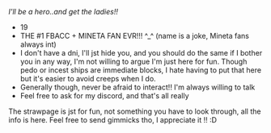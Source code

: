 *I'll be a hero..and get the ladies!!*
-  19
- THE #1 FBACC + MINETA FAN EVR!!! ^_^ (name is a joke, Mineta fans always int)
- I don't have a dni, I'll jst hide you, and you should do the same if I bother you in any way, I'm not willing to argue I'm just here for fun. Though pedo or incest ships are immediate blocks, I hate having to put that here but it's easier to avoid creeps when I do. 
- Generally though, never be afraid to interact!! I'm always willing to talk
- Feel free to ask for my discord, and that's all really

The strawpage is jst for fun, not something you have to look through, all the info is here. Feel free to send gimmicks tho, I appreciate it !! :D 
